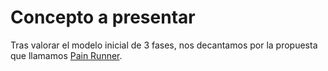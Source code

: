 # Concepto a presentar

Tras valorar el modelo inicial de 3 fases, nos decantamos por la propuesta que llamamos [Pain Runner](./runner.md).
